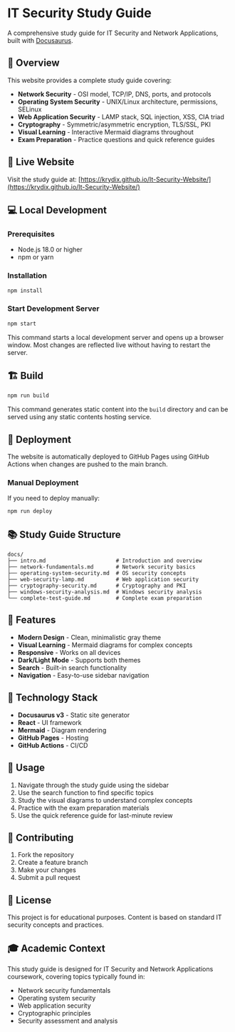 # IT Security Study Guide

A comprehensive study guide for IT Security and Network Applications, built with [Docusaurus](https://docusaurus.io/).

## 🎯 Overview

This website provides a complete study guide covering:
- **Network Security** - OSI model, TCP/IP, DNS, ports, and protocols
- **Operating System Security** - UNIX/Linux architecture, permissions, SELinux
- **Web Application Security** - LAMP stack, SQL injection, XSS, CIA triad
- **Cryptography** - Symmetric/asymmetric encryption, TLS/SSL, PKI
- **Visual Learning** - Interactive Mermaid diagrams throughout
- **Exam Preparation** - Practice questions and quick reference guides

## 🚀 Live Website

Visit the study guide at: [https://krydix.github.io/It-Security-Website/](https://krydix.github.io/It-Security-Website/)

## 💻 Local Development

### Prerequisites
- Node.js 18.0 or higher
- npm or yarn

### Installation

```bash
npm install
```

### Start Development Server

```bash
npm start
```

This command starts a local development server and opens up a browser window. Most changes are reflected live without having to restart the server.

## 🏗️ Build

```bash
npm run build
```

This command generates static content into the `build` directory and can be served using any static contents hosting service.

## 🚀 Deployment

The website is automatically deployed to GitHub Pages using GitHub Actions when changes are pushed to the main branch.

### Manual Deployment

If you need to deploy manually:

```bash
npm run deploy
```

## 📚 Study Guide Structure

```
docs/
├── intro.md                      # Introduction and overview
├── network-fundamentals.md       # Network security basics
├── operating-system-security.md  # OS security concepts
├── web-security-lamp.md          # Web application security
├── cryptography-security.md      # Cryptography and PKI
├── windows-security-analysis.md  # Windows security analysis
└── complete-test-guide.md        # Complete exam preparation
```

## 🎨 Features

- **Modern Design** - Clean, minimalistic gray theme
- **Visual Learning** - Mermaid diagrams for complex concepts
- **Responsive** - Works on all devices
- **Dark/Light Mode** - Supports both themes
- **Search** - Built-in search functionality
- **Navigation** - Easy-to-use sidebar navigation

## 🔧 Technology Stack

- **Docusaurus v3** - Static site generator
- **React** - UI framework
- **Mermaid** - Diagram rendering
- **GitHub Pages** - Hosting
- **GitHub Actions** - CI/CD

## 📖 Usage

1. Navigate through the study guide using the sidebar
2. Use the search function to find specific topics
3. Study the visual diagrams to understand complex concepts
4. Practice with the exam preparation materials
5. Use the quick reference guide for last-minute review

## 🤝 Contributing

1. Fork the repository
2. Create a feature branch
3. Make your changes
4. Submit a pull request

## 📝 License

This project is for educational purposes. Content is based on standard IT security concepts and practices.

## 🎓 Academic Context

This study guide is designed for IT Security and Network Applications coursework, covering topics typically found in:
- Network security fundamentals
- Operating system security
- Web application security
- Cryptographic principles
- Security assessment and analysis

